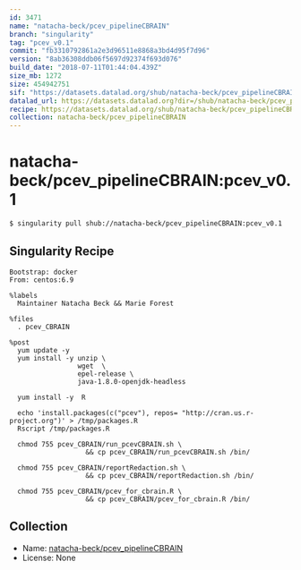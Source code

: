 ```yaml
---
id: 3471
name: "natacha-beck/pcev_pipelineCBRAIN"
branch: "singularity"
tag: "pcev_v0.1"
commit: "fb3310792861a2e3d96511e8868a3bd4d95f7d96"
version: "8ab36308ddb06f5697d92374f693d076"
build_date: "2018-07-11T01:44:04.439Z"
size_mb: 1272
size: 454942751
sif: "https://datasets.datalad.org/shub/natacha-beck/pcev_pipelineCBRAIN/pcev_v0.1/2018-07-11-fb331079-8ab36308/8ab36308ddb06f5697d92374f693d076.simg"
datalad_url: https://datasets.datalad.org?dir=/shub/natacha-beck/pcev_pipelineCBRAIN/pcev_v0.1/2018-07-11-fb331079-8ab36308/
recipe: https://datasets.datalad.org/shub/natacha-beck/pcev_pipelineCBRAIN/pcev_v0.1/2018-07-11-fb331079-8ab36308/Singularity
collection: natacha-beck/pcev_pipelineCBRAIN
---
```


# natacha-beck/pcev_pipelineCBRAIN:pcev_v0.1

```bash
$ singularity pull shub://natacha-beck/pcev_pipelineCBRAIN:pcev_v0.1
```

## Singularity Recipe

```singularity
Bootstrap: docker
From: centos:6.9

%labels
  Maintainer Natacha Beck && Marie Forest

%files
  . pcev_CBRAIN

%post
  yum update -y
  yum install -y unzip \
                 wget  \
                 epel-release \
                 java-1.8.0-openjdk-headless

  yum install -y  R 
  
  echo 'install.packages(c("pcev"), repos= "http://cran.us.r-project.org")' > /tmp/packages.R
  Rscript /tmp/packages.R 

  chmod 755 pcev_CBRAIN/run_pcevCBRAIN.sh \
                   && cp pcev_CBRAIN/run_pcevCBRAIN.sh /bin/

  chmod 755 pcev_CBRAIN/reportRedaction.sh \
                   && cp pcev_CBRAIN/reportRedaction.sh /bin/

  chmod 755 pcev_CBRAIN/pcev_for_cbrain.R \
                   && cp pcev_CBRAIN/pcev_for_cbrain.R /bin/
```

## Collection

 - Name: [natacha-beck/pcev_pipelineCBRAIN](https://github.com/natacha-beck/pcev_pipelineCBRAIN)
 - License: None

